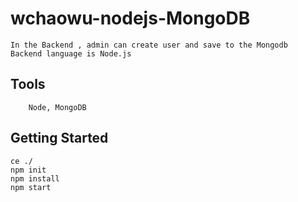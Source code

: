 # wchaowu-nodejs-MongoDB

	In the Backend , admin can create user and save to the Mongodb
	Backend language is Node.js
## Tools
		Node, MongoDB
## Getting Started
	
	ce ./
	npm init
	npm install
	npm start
